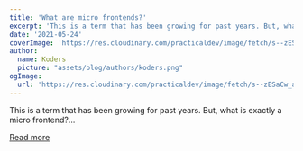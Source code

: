 ```yaml
---
title: 'What are micro frontends?'
excerpt: 'This is a term that has been growing for past years. But, what is exactly a micro frontend?...'
date: '2021-05-24'
coverImage: 'https://res.cloudinary.com/practicaldev/image/fetch/s--zESaCw_a--/c_imagga_scale,f_auto,fl_progressive,h_420,q_auto,w_1000/https://dev-to-uploads.s3.amazonaws.com/uploads/articles/epqu9v6zc73rfw1sxz12.jpeg'
author:
  name: Koders
  picture: "assets/blog/authors/koders.png"
ogImage:
  url: 'https://res.cloudinary.com/practicaldev/image/fetch/s--zESaCw_a--/c_imagga_scale,f_auto,fl_progressive,h_420,q_auto,w_1000/https://dev-to-uploads.s3.amazonaws.com/uploads/articles/epqu9v6zc73rfw1sxz12.jpeg'
---
```


This is a term that has been growing for past years. But, what is exactly a micro frontend?...

[Read more](https://dev.to/vicnovais/what-are-micro-frontends-4amf)
